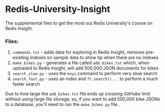 # Redis-University-Insight
The supplemental files to get the most out Redis University's course on Redis Insight.

### Files:
1. `commands.txt` - adds data for exploring in Redis Insight, removes pre-existing indexes on sample data to show tip when there are no indexes
2. `make_bikes.py` - generates a file called `add_bikes.txt` which, when uploaded to Redis Insight, will add 500,000 JSON documents for bikes
3. `search_slow.py` - uses the `keys` command to perform very slow search
4. `search_fast.py` - uses an index and `ft.search()...` to perform a much faster search

Due to how large the `add_bikes.txt` file ends up crossing GitHubs limit without using large file storage; so, if you want to add 500,000 bike JSONs to a database, you'll need to run the `make_bikes.py` file.
